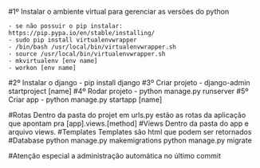 #1º Instalar o ambiente virtual para gerenciar as versões do python

    - se não possuir o pip instalar: https://pip.pypa.io/en/stable/installing/
    - sudo pip install virtualenvwrapper
    - /bin/bash /usr/local/bin/virtualenvwrapper.sh
    - source /usr/local/bin/virtualenvwrapper.sh
    - mkvirtualenv [env name]
    - workon [env name]

#2º Instalar o django
    - pip install django
#3º Criar projeto
    - django-admin startproject [name]
#4º Rodar projeto
    - python manage.py runserver
#5º Criar app
    - python manage.py startapp [name]

#Rotas
Dentro da pasta do projet em urls.py estão as rotas da aplicação que apontam pra [app].views.[method]
#Views
Dentro da pasta do app e arquivo views.
#Templates
Templates são html que podem ser retornados
#Database
python manage.py makemigrations
python manage.py migrate

#Atenção especial a administração automática no último commit